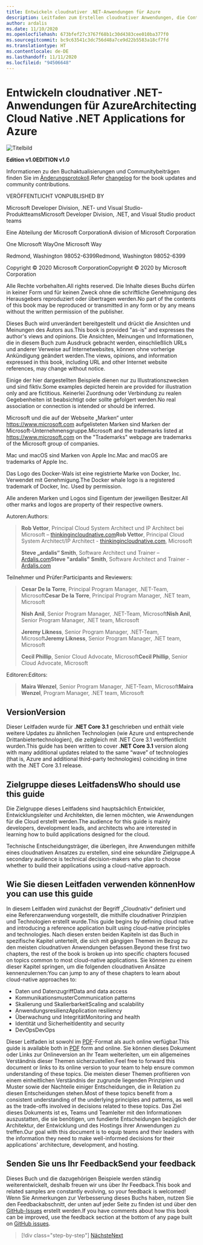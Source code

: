 ```yaml
---
title: Entwickeln cloudnativer .NET-Anwendungen für Azure
description: Leitfaden zum Erstellen cloudnativer Anwendungen, die Container, Microservices und serverlose Features von Azure nutzen.
author: ardalis
ms.date: 11/10/2020
ms.openlocfilehash: 673bfef27c3767f68b1c30d4383cee010ba377f0
ms.sourcegitcommit: bc9c63541c3dc756d48a7ce9d22b5583a18cf7fd
ms.translationtype: HT
ms.contentlocale: de-DE
ms.lasthandoff: 11/11/2020
ms.locfileid: "94506648"
---
```

# <a name="architecting-cloud-native-net-applications-for-azure"></a><span data-ttu-id="f809b-103">Entwickeln cloudnativer .NET-Anwendungen für Azure</span><span class="sxs-lookup"><span data-stu-id="f809b-103">Architecting Cloud Native .NET Applications for Azure</span></span>

![Titelbild](./media/cover.png)

<span data-ttu-id="f809b-105">**Edition v1.0**</span><span class="sxs-lookup"><span data-stu-id="f809b-105">**EDITION v1.0**</span></span>

<span data-ttu-id="f809b-106">Informationen zu den Buchaktualisierungen und Communitybeiträgen finden Sie im [Änderungsprotokoll](https://aka.ms/cn-ebook-changelog).</span><span class="sxs-lookup"><span data-stu-id="f809b-106">Refer [changelog](https://aka.ms/cn-ebook-changelog) for the book updates and community contributions.</span></span>

<span data-ttu-id="f809b-107">VERÖFFENTLICHT VON</span><span class="sxs-lookup"><span data-stu-id="f809b-107">PUBLISHED BY</span></span>

<span data-ttu-id="f809b-108">Microsoft Developer Division, .NET- und Visual Studio-Produktteams</span><span class="sxs-lookup"><span data-stu-id="f809b-108">Microsoft Developer Division, .NET, and Visual Studio product teams</span></span>

<span data-ttu-id="f809b-109">Eine Abteilung der Microsoft Corporation</span><span class="sxs-lookup"><span data-stu-id="f809b-109">A division of Microsoft Corporation</span></span>

<span data-ttu-id="f809b-110">One Microsoft Way</span><span class="sxs-lookup"><span data-stu-id="f809b-110">One Microsoft Way</span></span>

<span data-ttu-id="f809b-111">Redmond, Washington 98052-6399</span><span class="sxs-lookup"><span data-stu-id="f809b-111">Redmond, Washington 98052-6399</span></span>

<span data-ttu-id="f809b-112">Copyright &copy; 2020 Microsoft Corporation</span><span class="sxs-lookup"><span data-stu-id="f809b-112">Copyright &copy; 2020 by Microsoft Corporation</span></span>

<span data-ttu-id="f809b-113">Alle Rechte vorbehalten.</span><span class="sxs-lookup"><span data-stu-id="f809b-113">All rights reserved.</span></span> <span data-ttu-id="f809b-114">Die Inhalte dieses Buchs dürfen in keiner Form und für keinen Zweck ohne die schriftliche Genehmigung des Herausgebers reproduziert oder übertragen werden.</span><span class="sxs-lookup"><span data-stu-id="f809b-114">No part of the contents of this book may be reproduced or transmitted in any form or by any means without the written permission of the publisher.</span></span>

<span data-ttu-id="f809b-115">Dieses Buch wird unverändert bereitgestellt und drückt die Ansichten und Meinungen des Autors aus.</span><span class="sxs-lookup"><span data-stu-id="f809b-115">This book is provided "as-is" and expresses the author's views and opinions.</span></span> <span data-ttu-id="f809b-116">Die Ansichten, Meinungen und Informationen, die in diesem Buch zum Ausdruck gebracht werden, einschließlich URLs und anderer Verweise auf Internetwebsites, können ohne vorherige Ankündigung geändert werden.</span><span class="sxs-lookup"><span data-stu-id="f809b-116">The views, opinions, and information expressed in this book, including URL and other Internet website references, may change without notice.</span></span>

<span data-ttu-id="f809b-117">Einige der hier dargestellten Beispiele dienen nur zu Illustrationszwecken und sind fiktiv.</span><span class="sxs-lookup"><span data-stu-id="f809b-117">Some examples depicted herein are provided for illustration only and are fictitious.</span></span> <span data-ttu-id="f809b-118">Keinerlei Zuordnung oder Verbindung zu realen Gegebenheiten ist beabsichtigt oder sollte gefolgert werden.</span><span class="sxs-lookup"><span data-stu-id="f809b-118">No real association or connection is intended or should be inferred.</span></span>

<span data-ttu-id="f809b-119">Microsoft und die auf der Webseite „Marken“ unter <https://www.microsoft.com> aufgelisteten Marken sind Marken der Microsoft-Unternehmensgruppe.</span><span class="sxs-lookup"><span data-stu-id="f809b-119">Microsoft and the trademarks listed at <https://www.microsoft.com> on the "Trademarks" webpage are trademarks of the Microsoft group of companies.</span></span>

<span data-ttu-id="f809b-120">Mac und macOS sind Marken von Apple Inc.</span><span class="sxs-lookup"><span data-stu-id="f809b-120">Mac and macOS are trademarks of Apple Inc.</span></span>

<span data-ttu-id="f809b-121">Das Logo des Docker-Wals ist eine registrierte Marke von Docker, Inc. Verwendet mit Genehmigung.</span><span class="sxs-lookup"><span data-stu-id="f809b-121">The Docker whale logo is a registered trademark of Docker, Inc. Used by permission.</span></span>

<span data-ttu-id="f809b-122">Alle anderen Marken und Logos sind Eigentum der jeweiligen Besitzer.</span><span class="sxs-lookup"><span data-stu-id="f809b-122">All other marks and logos are property of their respective owners.</span></span>

<span data-ttu-id="f809b-123">Autoren:</span><span class="sxs-lookup"><span data-stu-id="f809b-123">Authors:</span></span>

> <span data-ttu-id="f809b-124">**Rob Vettor**, Principal Cloud System Architect und IP Architect bei Microsoft – [thinkingincloudnative.com](https://thinkingincloudnative.com/about/)</span><span class="sxs-lookup"><span data-stu-id="f809b-124">**Rob Vettor**, Principal Cloud System Architect/IP Architect - [thinkingincloudnative.com](https://thinkingincloudnative.com/about/), Microsoft</span></span>
>
> <span data-ttu-id="f809b-125">**Steve „ardalis“ Smith**, Software Architect und Trainer – [Ardalis.com](https://ardalis.com)</span><span class="sxs-lookup"><span data-stu-id="f809b-125">**Steve "ardalis" Smith**, Software Architect and Trainer - [Ardalis.com](https://ardalis.com)</span></span>

<span data-ttu-id="f809b-126">Teilnehmer und Prüfer:</span><span class="sxs-lookup"><span data-stu-id="f809b-126">Participants and Reviewers:</span></span>

> <span data-ttu-id="f809b-127">**Cesar De la Torre**, Principal Program Manager, .NET-Team, Microsoft</span><span class="sxs-lookup"><span data-stu-id="f809b-127">**Cesar De la Torre**, Principal Program Manager, .NET team, Microsoft</span></span>
>
> <span data-ttu-id="f809b-128">**Nish Anil**, Senior Program Manager, .NET-Team, Microsoft</span><span class="sxs-lookup"><span data-stu-id="f809b-128">**Nish Anil**, Senior Program Manager, .NET team, Microsoft</span></span>
>
> <span data-ttu-id="f809b-129">**Jeremy Likness**, Senior Program Manager, .NET-Team, Microsoft</span><span class="sxs-lookup"><span data-stu-id="f809b-129">**Jeremy Likness**, Senior Program Manager, .NET team, Microsoft</span></span>
>
> <span data-ttu-id="f809b-130">**Cecil Phillip**, Senior Cloud Advocate, Microsoft</span><span class="sxs-lookup"><span data-stu-id="f809b-130">**Cecil Phillip**, Senior Cloud Advocate, Microsoft</span></span>

<span data-ttu-id="f809b-131">Editoren:</span><span class="sxs-lookup"><span data-stu-id="f809b-131">Editors:</span></span>

> <span data-ttu-id="f809b-132">**Maira Wenzel**, Senior Program Manager, .NET-Team, Microsoft</span><span class="sxs-lookup"><span data-stu-id="f809b-132">**Maira Wenzel**, Program Manager, .NET team, Microsoft</span></span>

## <a name="version"></a><span data-ttu-id="f809b-133">Version</span><span class="sxs-lookup"><span data-stu-id="f809b-133">Version</span></span>

<span data-ttu-id="f809b-134">Dieser Leitfaden wurde für **.NET Core 3.1** geschrieben und enthält viele weitere Updates zu ähnlichen Technologien (wie Azure und entsprechende Drittanbietertechnologien), die zeitgleich mit .NET Core 3.1 veröffentlicht wurden.</span><span class="sxs-lookup"><span data-stu-id="f809b-134">This guide has been written to cover **.NET Core 3.1** version along with many additional updates related to the same “wave” of technologies (that is, Azure and additional third-party technologies) coinciding in time with the .NET Core 3.1 release.</span></span>

## <a name="who-should-use-this-guide"></a><span data-ttu-id="f809b-135">Zielgruppe dieses Leitfadens</span><span class="sxs-lookup"><span data-stu-id="f809b-135">Who should use this guide</span></span>

<span data-ttu-id="f809b-136">Die Zielgruppe dieses Leitfadens sind hauptsächlich Entwickler, Entwicklungsleiter und Architekten, die lernen möchten, wie Anwendungen für die Cloud erstellt werden.</span><span class="sxs-lookup"><span data-stu-id="f809b-136">The audience for this guide is mainly developers, development leads, and architects who are interested in learning how to build applications designed for the cloud.</span></span>

<span data-ttu-id="f809b-137">Technische Entscheidungsträger, die überlegen, ihre Anwendungen mithilfe eines cloudnativen Ansatzes zu erstellen, sind eine sekundäre Zielgruppe.</span><span class="sxs-lookup"><span data-stu-id="f809b-137">A secondary audience is technical decision-makers who plan to choose whether to build their applications using a cloud-native approach.</span></span>

## <a name="how-you-can-use-this-guide"></a><span data-ttu-id="f809b-138">Wie Sie diesen Leitfaden verwenden können</span><span class="sxs-lookup"><span data-stu-id="f809b-138">How you can use this guide</span></span>

<span data-ttu-id="f809b-139">In diesem Leitfaden wird zunächst der Begriff „Cloudnativ“ definiert und eine Referenzanwendung vorgestellt, die mithilfe cloudnativer Prinzipien und Technologien erstellt wurde.</span><span class="sxs-lookup"><span data-stu-id="f809b-139">This guide begins by defining cloud native and introducing a reference application built using cloud-native principles and technologies.</span></span> <span data-ttu-id="f809b-140">Nach diesen ersten beiden Kapiteln ist das Buch in spezifische Kapitel unterteilt, die sich mit gängigen Themen im Bezug zu den meisten cloudnativen Anwendungen befassen.</span><span class="sxs-lookup"><span data-stu-id="f809b-140">Beyond these first two chapters, the rest of the book is broken up into specific chapters focused on topics common to most cloud-native applications.</span></span> <span data-ttu-id="f809b-141">Sie können zu einem dieser Kapitel springen, um die folgenden cloudnativen Ansätze kennenzulernen:</span><span class="sxs-lookup"><span data-stu-id="f809b-141">You can jump to any of these chapters to learn about cloud-native approaches to:</span></span>

- <span data-ttu-id="f809b-142">Daten und Datenzugriff</span><span class="sxs-lookup"><span data-stu-id="f809b-142">Data and data access</span></span>
- <span data-ttu-id="f809b-143">Kommunikationsmuster</span><span class="sxs-lookup"><span data-stu-id="f809b-143">Communication patterns</span></span>
- <span data-ttu-id="f809b-144">Skalierung und Skalierbarkeit</span><span class="sxs-lookup"><span data-stu-id="f809b-144">Scaling and scalability</span></span>
- <span data-ttu-id="f809b-145">Anwendungsresilienz</span><span class="sxs-lookup"><span data-stu-id="f809b-145">Application resiliency</span></span>
- <span data-ttu-id="f809b-146">Überwachung und Integrität</span><span class="sxs-lookup"><span data-stu-id="f809b-146">Monitoring and health</span></span>
- <span data-ttu-id="f809b-147">Identität und Sicherheit</span><span class="sxs-lookup"><span data-stu-id="f809b-147">Identity and security</span></span>
- <span data-ttu-id="f809b-148">DevOps</span><span class="sxs-lookup"><span data-stu-id="f809b-148">DevOps</span></span>

<span data-ttu-id="f809b-149">Dieser Leitfaden ist sowohl im [PDF](https://dotnet.microsoft.com/download/e-book/cloud-native-azure/pdf)-Format als auch online verfügbar.</span><span class="sxs-lookup"><span data-stu-id="f809b-149">This guide is available both in [PDF](https://dotnet.microsoft.com/download/e-book/cloud-native-azure/pdf) form and online.</span></span> <span data-ttu-id="f809b-150">Sie können dieses Dokument oder Links zur Onlineversion an Ihr Team weiterleiten, um ein allgemeines Verständnis dieser Themen sicherzustellen.</span><span class="sxs-lookup"><span data-stu-id="f809b-150">Feel free to forward this document or links to its online version to your team to help ensure common understanding of these topics.</span></span> <span data-ttu-id="f809b-151">Die meisten dieser Themen profitieren von einem einheitlichen Verständnis der zugrunde liegenden Prinzipien und Muster sowie der Nachteile einiger Entscheidungen, die in Relation zu diesen Entscheidungen stehen.</span><span class="sxs-lookup"><span data-stu-id="f809b-151">Most of these topics benefit from a consistent understanding of the underlying principles and patterns, as well as the trade-offs involved in decisions related to these topics.</span></span> <span data-ttu-id="f809b-152">Das Ziel dieses Dokuments ist es, Teams und Teamleiter mit den Informationen auszustatten, die sie benötigen, um fundierte Entscheidungen bezüglich der Architektur, der Entwicklung und des Hostings ihrer Anwendungen zu treffen.</span><span class="sxs-lookup"><span data-stu-id="f809b-152">Our goal with this document is to equip teams and their leaders with the information they need to make well-informed decisions for their applications' architecture, development, and hosting.</span></span>

## <a name="send-your-feedback"></a><span data-ttu-id="f809b-153">Senden Sie uns Ihr Feedback</span><span class="sxs-lookup"><span data-stu-id="f809b-153">Send your feedback</span></span>

<span data-ttu-id="f809b-154">Dieses Buch und die dazugehörigen Beispiele werden ständig weiterentwickelt, deshalb freuen wir uns über Ihr Feedback.</span><span class="sxs-lookup"><span data-stu-id="f809b-154">This book and related samples are constantly evolving, so your feedback is welcomed!</span></span> <span data-ttu-id="f809b-155">Wenn Sie Anmerkungen zur Verbesserung dieses Buchs haben, nutzen Sie den Feedbackabschnitt, der unten auf jeder Seite zu finden ist und über den [GitHub-Issues](https://github.com/dotnet/docs/issues) erstellt werden.</span><span class="sxs-lookup"><span data-stu-id="f809b-155">If you have comments about how this book can be improved, use the feedback section at the bottom of any page built on [GitHub issues](https://github.com/dotnet/docs/issues).</span></span>

>[!div class="step-by-step"]
>[<span data-ttu-id="f809b-156">Nächste</span><span class="sxs-lookup"><span data-stu-id="f809b-156">Next</span></span>](introduction.md)
